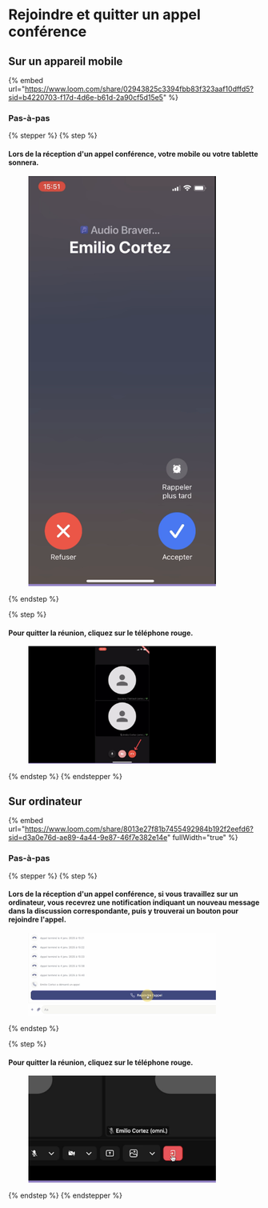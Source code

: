 # Rejoindre et quitter un appel conférence

## Sur un appareil mobile

{% embed url="https://www.loom.com/share/02943825c3394fbb83f323aaf10dffd5?sid=b4220703-f17d-4d6e-b61d-2a90cf5d15e5" %}



### Pas-à-pas

{% stepper %}
{% step %}
#### Lors de la réception d'un appel conférence, votre mobile ou votre tablette sonnera.

<div align="left"><figure><img src="../../.gitbook/assets/rejoindre-et-quitter-un appel-sur-un-appareil-mobile - Recevoir un appel.png" alt="" width="375"><figcaption></figcaption></figure></div>
{% endstep %}

{% step %}
#### Pour quitter la réunion, cliquez sur le téléphone rouge.

<div align="left"><figure><img src="../../.gitbook/assets/rejoindre-et-quitter-un appel-sur-un-appareil-mobile - Quitter un appel.png" alt="" width="375"><figcaption></figcaption></figure></div>
{% endstep %}
{% endstepper %}

## Sur ordinateur

{% embed url="https://www.loom.com/share/8013e27f81b7455492984b192f2eefd6?sid=d3a0e76d-ae89-4a44-9e87-46f7e382e14e" fullWidth="true" %}

### Pas-à-pas

{% stepper %}
{% step %}
#### Lors de la réception d'un appel conférence, si vous travaillez sur un ordinateur, vous recevrez une notification indiquant un nouveau message dans la discussion correspondante, puis y trouverai un bouton pour rejoindre l'appel.

<div align="left"><figure><img src="../../.gitbook/assets/rejoindre-et-quitter-un-appel-sur-lordinateur - Rejoindre lappel.png" alt="" width="375"><figcaption></figcaption></figure></div>
{% endstep %}

{% step %}
#### Pour quitter la réunion, cliquez sur le téléphone rouge.

<div align="left"><figure><img src="../../.gitbook/assets/rejoindre-et-quitter-un-appel-sur-lordinateur - Quitter lappel.png" alt="" width="375"><figcaption></figcaption></figure></div>
{% endstep %}
{% endstepper %}

